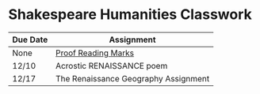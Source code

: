 # Shakespeare Humanities Classwork

| Due Date | Assignment |
|----------|------------|
|None | [Proof Reading Marks](lang/ProofreadingMarks.pdf)|
|12/10|Acrostic RENAISSANCE poem|
|12/17|The Renaissance Geography Assignment| 
